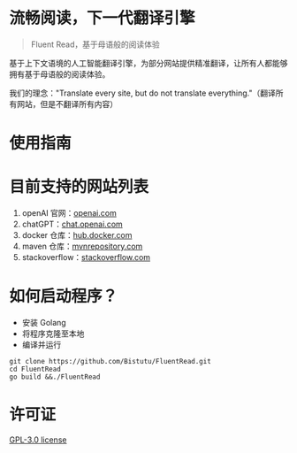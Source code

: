 # 流畅阅读，下一代翻译引擎
> Fluent Read，基于母语般的阅读体验
>

基于上下文语境的人工智能翻译引擎，为部分网站提供精准翻译，让所有人都能够拥有基于母语般的阅读体验。

我们的理念："Translate every site, but do not translate everything."（翻译所有网站，但是不翻译所有内容）

# 使用指南





# 目前支持的网站列表

1. openAI 官网：[openai.com](https://openai.com/)
2. chatGPT：[chat.openai.com](https://chat.openai.com/)
2. docker 仓库：[hub.docker.com](https://hub.docker.com)
2. maven 仓库：[mvnrepository.com](https://mvnrepository.com/)
3. stackoverflow：[stackoverflow.com](https://stackoverflow.com/)



# 如何启动程序？

- 安装 Golang
- 将程序克隆至本地
- 编译并运行

```shell
git clone https://github.com/Bistutu/FluentRead.git
cd FluentRead
go build &&./FluentRead
```



# 许可证

[GPL-3.0 license](https://github.com/Bistutu/FluentRead#)



